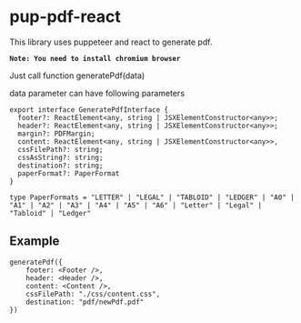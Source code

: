 
# pup-pdf-react

This library uses puppeteer and react to generate pdf.

**`Note: You need to install chromium browser`**


Just call function generatePdf(data)

data parameter can have following parameters

```
export interface GeneratePdfInterface {
  footer?: ReactElement<any, string | JSXElementConstructor<any>>;
  header?: ReactElement<any, string | JSXElementConstructor<any>>;
  margin?: PDFMargin;
  content: ReactElement<any, string | JSXElementConstructor<any>>,
  cssFilePath?: string;
  cssAsString?: string;
  destination?: string;
  paperFormat?: PaperFormat
}
```
```
type PaperFormats = "LETTER" | "LEGAL" | "TABLOID" | "LEDGER" | "A0" | "A1" | "A2" | "A3" | "A4" | "A5" | "A6" | "Letter" | "Legal" | "Tabloid" | "Ledger"
```

 ## Example
 ```
 generatePdf({
     footer: <Footer />,
     header: <Header />,
     content: <Content />,
     cssFilePath: "./css/content.css",
     destination: "pdf/newPdf.pdf"
 })


